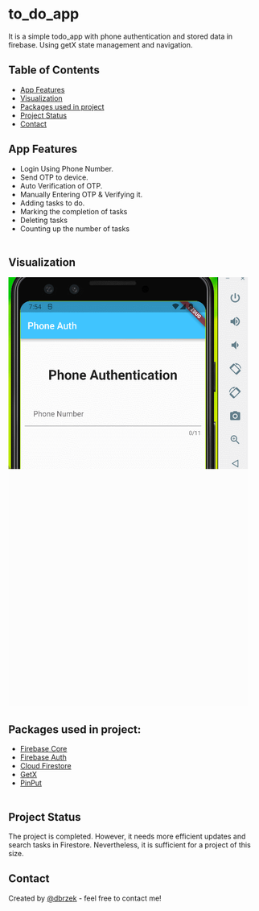 # to_do_app

It is a simple todo_app with phone authentication and stored data in firebase. Using getX state management and navigation.

## Table of Contents
* [App Features](#app-features)
* [Visualization](#visualization)
* [Packages used in project](#package-used-in-project)
* [Project Status](#project-status)
* [Contact](#contact)

## App Features
- Login Using Phone Number.<br>
- Send OTP to device.<br>
- Auto Verification of OTP.<br>
- Manually Entering OTP & Verifying it.<br>
- Adding tasks to do.<br>
- Marking the completion of tasks<br>
- Deleting tasks<br>
- Counting up the number of tasks<br><br>

## Visualization
![Visualization](./presentation.gif)

## Packages used in project:

- [Firebase Core](https://pub.dev/packages/firebase_core)
- [Firebase Auth](https://pub.dev/packages/firebase_auth)
- [Cloud Firestore](https://pub.dev/packages/cloud_firestore)
- [GetX](https://pub.dev/packages/get)
- [PinPut](https://pub.dev/packages/pinput)
<br><br>

## Project Status
The project is completed. However, it needs more efficient updates and search tasks in Firestore. Nevertheless, it is sufficient for a project of this size. 

## Contact
Created by [@dbrzek](mailto:brzek.damian@gmail.com) - feel free to contact me!

>>>>>>>>>>>>>>>>>>>>>>>>>>>>>>>>>>>>>>>>>>>>>>>>>>>>>>>>>>>>>>>>>>>>>>>>>>>>>>>>>>>>>>>>>>>>>>>>>>>>>>>>>>>>>>>>>>>>>>>>>>>>>>>>>>>>>>